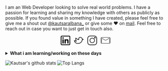I am an Web Developer looking to solve real world problems. I have a passion for learning and sharing my knowledge with others as publicly as possible. 
If you found value in something I have created, please feel free to give me a shout out [@kautsaralbana_](https://twitter.com/kautsaralbana_) or give some ♥ on [mail](mailto:kautsaralbana@protonmail.com). Feel free to reach out in case you want to just get in touch also.

<p align='center'>
<a href="https://www.linkedin.com/in/kautsaralbana/"><img height="30" src="https://github.com/kxgcayh/kxgcayh/blob/main/linkedin.png?raw=true"></a>&nbsp;&nbsp;
<a href="https://twitter.com/kautsaralbana_"><img height="30" src="https://github.com/kxgcayh/kxgcayh/blob/main/twitter.png?raw=true"></a>&nbsp;&nbsp;
<a href="https://www.instagram.com/kautsaralbana/"><img height="30" src="https://github.com/kxgcayh/kxgcayh/blob/main/instagram.png?raw=true"></a>&nbsp;&nbsp;
<a href="mailto:singh_kshitij@yahoo.com"><img height="30" src="https://github.com/kxgcayh/kxgcayh/blob/main/mail.png?raw=true"></a>
</p>

<details>
 <summary><strong>What i am learning/working on these days</strong></summary>
 <ul>
   <li> Efficient system designing </li>
   <li> Learning about Web Development </li>
   <li> Reading about Programming </li>
  </ul>
</details>

![Kautsar's github stats](https://github-readme-stats.vercel.app/api?username=kxgcayh&hide=contribs,prs&show_icons=true&hide_border=true&title_color=000)
![Top Langs](https://github-readme-stats.vercel.app/api/top-langs/?username=kxgcayh&layout=compact&hide_border=true)
